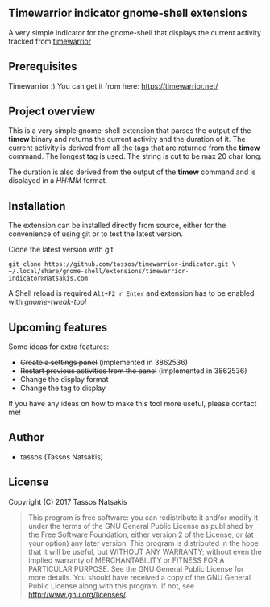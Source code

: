 ## Timewarrior indicator gnome-shell extensions

A very simple indicator for the gnome-shell that displays the current activity tracked from [timewarrior](https://timewarrior.net/)

## Prerequisites

Timewarrior :) You can get it from here: https://timewarrior.net/

## Project overview

This is a very simple gnome-shell extension that parses the output of the __timew__ binary and returns the current activity and the duration of it. The current activity is derived from all the tags that are returned from the __timew__ command. The longest tag is used. The string is cut to be max 20 char long.

The duration is also derived from the output of the __timew__ command and is displayed in a _HH:MM_ format.

## Installation

The extension can be installed directly from source,
either for the convenience of using git or to test the latest version.

Clone the latest version with git

    git clone https://github.com/tassos/timewarrior-indicator.git \
    ~/.local/share/gnome-shell/extensions/timewarrior-indicator@natsakis.com

A Shell reload is required <code>Alt+F2 r Enter</code> and extension
has to be enabled with *gnome-tweak-tool*

## Upcoming features

Some ideas for extra features:

- ~~Create a settings panel~~ (implemented in 3862536)
- ~~Restart previous activities from the panel~~ (implemented in 3862536)
- Change the display format
- Change the tag to display

If you have any ideas on how to make this tool more useful, please contact me!

## Author

  * tassos (Tassos Natsakis)

## License

Copyright (C) 2017 Tassos Natsakis

> This program is free software: you can redistribute it and/or modify it under the terms of the GNU General Public
> License as published by the Free Software Foundation, either version 2 of the License, or (at your option) any later
> version.
> This program is distributed in the hope that it will be useful, but WITHOUT ANY WARRANTY; without even the implied
> warranty of MERCHANTABILITY or FITNESS FOR A PARTICULAR PURPOSE. See the GNU General Public License for more details.
> You should have received a copy of the GNU General Public License along with this program.
> If not, see http://www.gnu.org/licenses/.
